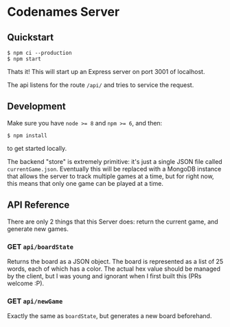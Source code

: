 # Codenames Server

## Quickstart

```
$ npm ci --production
$ npm start
```

Thats it! This will start up an Express server on port 3001 of localhost.

The api listens for the route `/api/` and tries to service the request.

## Development

Make sure you have `node >= 8` and `npm >= 6`, and then:

```
$ npm install
```

to get started locally.

The backend "store" is extremely primitive: it's just a single JSON file called `currentGame.json`.
Eventually this will be replaced with a MongoDB instance that allows the server to track multiple games at
a time, but for right now, this means that only one game can be played at a time.

## API Reference

There are only 2 things that this Server does: return the current game, and generate new games.

### GET `api/boardState`

Returns the board as a JSON object. The board is represented as a list of 25 words, each of which has a color.
The actual hex value should be managed by the client, but I was young and ignorant when I first built this (PRs welcome :P).

### GET `api/newGame`

Exactly the same as `boardState`, but generates a new board beforehand.